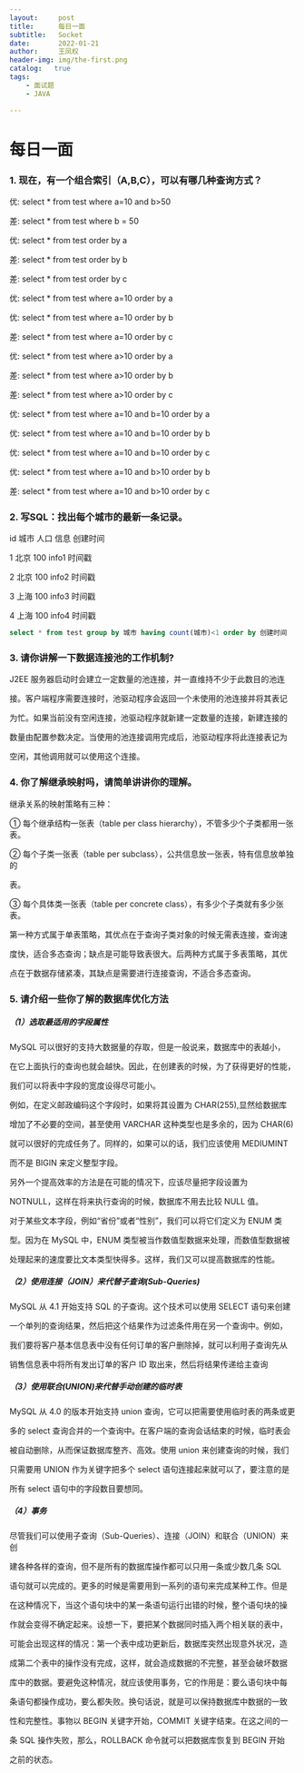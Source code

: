 ```yaml
---
layout:     post
title:      每日一面
subtitle:   Socket
date:       2022-01-21
author:     王凤权
header-img: img/the-first.png
catalog:   true
tags:
    - 面试题
    - JAVA 

---
```


# 每日一面

### **1.** **现在，有一个组合索引（A,B,C），可以有哪几种查询方式？** 

优: select * from test where a=10 and b>50 

差: select * from test where b = 50 

优: select * from test order by a 

差: select * from test order by b 

差: select * from test order by c 

优: select * from test where a=10 order by a 

优: select * from test where a=10 order by b 

差: select * from test where a=10 order by c 

优: select * from test where a>10 order by a 

差: select * from test where a>10 order by b 

差: select * from test where a>10 order by c 

优: select * from test where a=10 and b=10 order by a 

优: select * from test where a=10 and b=10 order by b 

优: select * from test where a=10 and b=10 order by c 

优: select * from test where a=10 and b>10 order by b 

差: select * from test where a=10 and b>10 order by c 

### **2.** **写SQL：找出每个城市的最新一条记录。** 

id 城市 人口 信息 创建时间 

1 北京 100 info1 时间戳 

2 北京 100 info2 时间戳 

3 上海 100 info3 时间戳 

4 上海 100 info4 时间戳 

```sql
select * from test group by 城市 having count(城市)<1 order by 创建时间
```



### **3.** **请你讲解一下数据连接池的工作机制?** 

J2EE 服务器启动时会建立一定数量的池连接，并一直维持不少于此数目的池连 

接。客户端程序需要连接时，池驱动程序会返回一个未使用的池连接并将其表记 

为忙。如果当前没有空闲连接，池驱动程序就新建一定数量的连接，新建连接的 

数量由配置参数决定。当使用的池连接调用完成后，池驱动程序将此连接表记为 

空闲，其他调用就可以使用这个连接。 

### **4.** **你了解继承映射吗，请简单讲讲你的理解。** 

继承关系的映射策略有三种： 

① 每个继承结构一张表（table per class hierarchy），不管多少个子类都用一张表。 

② 每个子类一张表（table per subclass），公共信息放一张表，特有信息放单独的 

表。

③ 每个具体类一张表（table per concrete class），有多少个子类就有多少张表。 

第一种方式属于单表策略，其优点在于查询子类对象的时候无需表连接，查询速 

度快，适合多态查询；缺点是可能导致表很大。后两种方式属于多表策略，其优 

点在于数据存储紧凑，其缺点是需要进行连接查询，不适合多态查询。

### **5.** **请介绍一些你了解的数据库优化方法** 

##### （1）选取最适用的字段属性 

MySQL 可以很好的支持大数据量的存取，但是一般说来，数据库中的表越小， 

在它上面执行的查询也就会越快。因此，在创建表的时候，为了获得更好的性能， 

我们可以将表中字段的宽度设得尽可能小。 

例如，在定义邮政编码这个字段时，如果将其设置为 CHAR(255),显然给数据库 

增加了不必要的空间，甚至使用 VARCHAR 这种类型也是多余的，因为 CHAR(6) 

就可以很好的完成任务了。同样的，如果可以的话，我们应该使用 MEDIUMINT 

而不是 BIGIN 来定义整型字段。 

另外一个提高效率的方法是在可能的情况下，应该尽量把字段设置为 

NOTNULL，这样在将来执行查询的时候，数据库不用去比较 NULL 值。 

对于某些文本字段，例如“省份”或者“性别”，我们可以将它们定义为 ENUM 类 

型。因为在 MySQL 中，ENUM 类型被当作数值型数据来处理，而数值型数据被 

处理起来的速度要比文本类型快得多。这样，我们又可以提高数据库的性能。 

##### （2）使用连接（JOIN）来代替子查询(Sub-Queries) 

MySQL 从 4.1 开始支持 SQL 的子查询。这个技术可以使用 SELECT 语句来创建 

一个单列的查询结果，然后把这个结果作为过滤条件用在另一个查询中。例如， 

我们要将客户基本信息表中没有任何订单的客户删除掉，就可以利用子查询先从 

销售信息表中将所有发出订单的客户 ID 取出来，然后将结果传递给主查询 

##### （3）使用联合(UNION)来代替手动创建的临时表

MySQL 从 4.0 的版本开始支持 union 查询，它可以把需要使用临时表的两条或更 

多的 select 查询合并的一个查询中。在客户端的查询会话结束的时候，临时表会 

被自动删除，从而保证数据库整齐、高效。使用 union 来创建查询的时候，我们 

只需要用 UNION 作为关键字把多个 select 语句连接起来就可以了，要注意的是 

所有 select 语句中的字段数目要想同。

##### （4）事务 

尽管我们可以使用子查询（Sub-Queries）、连接（JOIN）和联合（UNION）来创 

建各种各样的查询，但不是所有的数据库操作都可以只用一条或少数几条 SQL 

语句就可以完成的。更多的时候是需要用到一系列的语句来完成某种工作。但是 

在这种情况下，当这个语句块中的某一条语句运行出错的时候，整个语句块的操 

作就会变得不确定起来。设想一下，要把某个数据同时插入两个相关联的表中， 

可能会出现这样的情况：第一个表中成功更新后，数据库突然出现意外状况，造 

成第二个表中的操作没有完成，这样，就会造成数据的不完整，甚至会破坏数据 

库中的数据。要避免这种情况，就应该使用事务，它的作用是：要么语句块中每 

条语句都操作成功，要么都失败。换句话说，就是可以保持数据库中数据的一致 

性和完整性。事物以 BEGIN 关键字开始，COMMIT 关键字结束。在这之间的一 

条 SQL 操作失败，那么，ROLLBACK 命令就可以把数据库恢复到 BEGIN 开始 

之前的状态。
